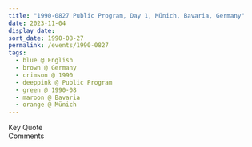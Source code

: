 ```yaml
---
title: "1990-0827 Public Program, Day 1, Münich, Bavaria, Germany"
date: 2023-11-04
display_date: 
sort_date: 1990-08-27
permalink: /events/1990-0827
tags:
  - blue @ English
  - brown @ Germany
  - crimson @ 1990
  - deeppink @ Public Program
  - green @ 1990-08
  - maroon @ Bavaria
  - orange @ Münich
---
```


<wave-list>
  <list-title color="green" width="75">Key Quote</list-title>
  <list-item color="BlanchedAlmond"  width="200"></list-item>
  <list-item color="Lavender"></list-item>
  <list-item color="BlanchedAlmond"></list-item>
</wave-list>

<br>

<wave-list>
  <list-title color="green" width="75">Comments</list-title>
  <list-item color="BlanchedAlmond"  width="200"></list-item>
  <list-item color="Lavender"></list-item>
  <list-item color="BlanchedAlmond"></list-item>
</wave-list>